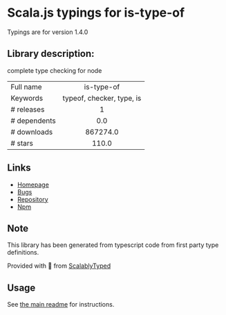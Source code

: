 
# Scala.js typings for is-type-of

Typings are for version 1.4.0

## Library description:
complete type checking for node

|                    |                 |
| ------------------ | :-------------: |
| Full name          | is-type-of |
| Keywords           | typeof, checker, type, is |
| # releases         | 1 |
| # dependents       | 0.0 |
| # downloads        | 867274.0 |
| # stars            | 110.0 |

## Links
- [Homepage](https://github.com/node-modules/is-type-of)
- [Bugs](https://github.com/node-modules/is-type-of/issues)
- [Repository](https://github.com/node-modules/is-type-of)
- [Npm](https://www.npmjs.com/package/is-type-of)
    


## Note
This library has been generated from typescript code from first party type definitions.

Provided with :purple_heart: from [ScalablyTyped](https://github.com/oyvindberg/ScalablyTyped)

## Usage
See [the main readme](../../readme.md) for instructions.


